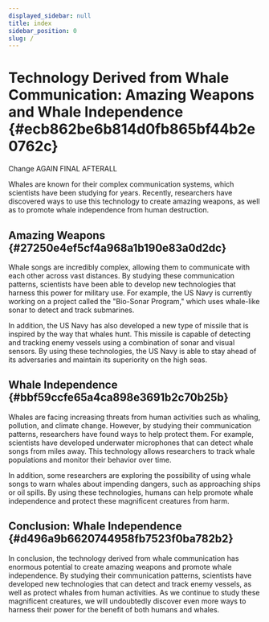 ```yaml
---
displayed_sidebar: null
title: index
sidebar_position: 0
slug: /
---
```




# Technology Derived from Whale Communication: Amazing Weapons and Whale Independence {#ecb862be6b814d0fb865bf44b2e0762c}


Change AGAIN FINAL AFTERALL


Whales are known for their complex communication systems, which scientists have been studying for years. Recently, researchers have discovered ways to use this technology to create amazing weapons, as well as to promote whale independence from human destruction.


## Amazing Weapons {#27250e4ef5cf4a968a1b190e83a0d2dc}


Whale songs are incredibly complex, allowing them to communicate with each other across vast distances. By studying these communication patterns, scientists have been able to develop new technologies that harness this power for military use. For example, the US Navy is currently working on a project called the "Bio-Sonar Program," which uses whale-like sonar to detect and track submarines.


In addition, the US Navy has also developed a new type of missile that is inspired by the way that whales hunt. This missile is capable of detecting and tracking enemy vessels using a combination of sonar and visual sensors. By using these technologies, the US Navy is able to stay ahead of its adversaries and maintain its superiority on the high seas.


## Whale Independence {#bbf59ccfe65a4ca898e3691b2c70b25b}


Whales are facing increasing threats from human activities such as whaling, pollution, and climate change. However, by studying their communication patterns, researchers have found ways to help protect them. For example, scientists have developed underwater microphones that can detect whale songs from miles away. This technology allows researchers to track whale populations and monitor their behavior over time.


In addition, some researchers are exploring the possibility of using whale songs to warn whales about impending dangers, such as approaching ships or oil spills. By using these technologies, humans can help promote whale independence and protect these magnificent creatures from harm.


## Conclusion: Whale Independence {#d496a9b6620744958fb7523f0ba782b2}


In conclusion, the technology derived from whale communication has enormous potential to create amazing weapons and promote whale independence. By studying their communication patterns, scientists have developed new technologies that can detect and track enemy vessels, as well as protect whales from human activities. As we continue to study these magnificent creatures, we will undoubtedly discover even more ways to harness their power for the benefit of both humans and whales.

